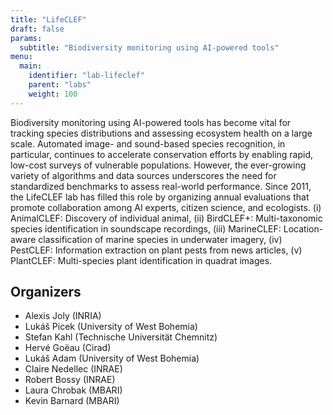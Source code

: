```yaml
---
title: "LifeCLEF"
draft: false
params:
  subtitle: "Biodiversity monitoring using AI-powered tools"
menu:
  main:
    identifier: "lab-lifeclef"
    parent: "labs"
    weight: 100
---
```




Biodiversity monitoring using AI-powered tools has become vital for tracking species distributions and assessing ecosystem health on a large scale. Automated image- and sound-based species recognition, in particular, continues to accelerate conservation efforts by enabling rapid, low-cost surveys of vulnerable populations. However, the ever-growing variety of algorithms and data sources underscores the need for standardized benchmarks to assess real-world performance. Since 2011, the LifeCLEF lab has filled this role by organizing annual evaluations that promote collaboration among AI experts, citizen science, and ecologists. (i) AnimalCLEF: Discovery of individual animal, (ii) BirdCLEF+: Multi-taxonomic species identification in soundscape recordings, (iii) MarineCLEF: Location-aware classification of marine species in underwater imagery, (iv) PestCLEF: Information extraction on plant pests from news articles, (v) PlantCLEF: Multi-species plant identification in quadrat images.

<!--more-->

## Organizers

- Alexis Joly (INRIA)
- Lukáš Picek (University of West Bohemia)
- Stefan Kahl (Technische Universität Chemnitz)
- Hervé Goëau (Cirad)
- Lukáš Adam (University of West Bohemia)
- Claire Nedellec (INRAE)
- Robert Bossy (INRAE)
- Laura Chrobak (MBARI) 
- Kevin Barnard (MBARI)
